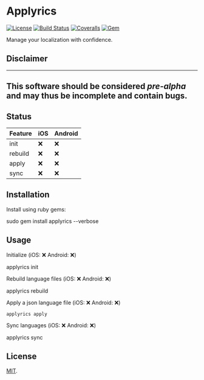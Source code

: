 # Applyrics
[![License](https://img.shields.io/badge/license-MIT-green.svg?style=flat)](https://github.com/applyrics/applyrics-gem/blob/master/LICENSE)
[![Build Status](https://img.shields.io/travis/applyrics/applyrics-gem.svg)](https://travis-ci.org/applyrics/applyrics-gem)
[![Coveralls](https://img.shields.io/coveralls/applyrics/applyrics-gem.svg)](https://coveralls.io/github/applyrics/applyrics-gem)
[![Gem](https://img.shields.io/gem/v/applyrics.svg)](http://rubygems.org/gems/applyrics)

Manage your localization with confidence.

## Disclaimer

---
This software should be considered ***pre-alpha*** and may thus be incomplete and contain bugs.
---

## Status

| Feature   | iOS | Android |
| --------- | --- | --------|
| init      | :x: | :x:     |
| rebuild   | :x: | :x:     |
| apply     | :x: | :x:     |
| sync      | :x: | :x:     |

## Installation

Install using ruby gems:

  sudo gem install applyrics --verbose


## Usage

Initialize
(iOS: :x: Android: :x:)

  applyrics init


Rebuild language files
(iOS: :x: Android: :x:)

  applyrics rebuild


Apply a json language file
(iOS: :x: Android: :x:)

    applyrics apply

Sync languages
(iOS: :x: Android: :x:)

  applyrics sync


## License

[MIT](./LICENSE).
